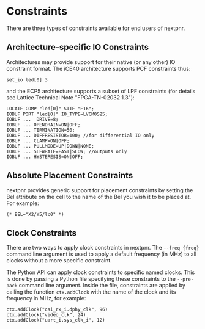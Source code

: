 # Constraints

There are three types of constraints available for end users of nextpnr.

## Architecture-specific IO Constraints

Architectures may provide support for their native (or any other) IO constraint format.
The iCE40 architecture supports PCF constraints thus:

    set_io led[0] 3

and the ECP5 architecture supports a subset of LPF constraints (for details see Lattice Technical Note "FPGA-TN-02032 1.3"):

    LOCATE COMP "led[0]" SITE "E16";
    IOBUF PORT "led[0]" IO_TYPE=LVCMOS25;
    IOBUF ...  DRIVE=8;
    IOBUF ... OPENDRAIN=ON|OFF;
    IOBUF ... TERMINATION=50;
    IOBUF ... DIFFRESISTOR=100; //for differential IO only
    IOBUF ... CLAMP=ON|OFF;
    IOBUF ... PULLMODE=UP|DOWN|NONE;
    IOBUF ... SLEWRATE=FAST|SLOW; //outputs only
    IOBUF ... HYSTERESIS=ON|OFF;

## Absolute Placement Constraints

nextpnr provides generic support for placement constraints by setting the Bel attribute on the cell to the name of
the Bel you wish it to be placed at. For example:

    (* BEL="X2/Y5/lc0" *)

## Clock Constraints

There are two ways to apply clock constraints in nextpnr. The `--freq {freq}` command line argument is used to
apply a default frequency (in MHz) to all clocks without a more specific constraint.

The Python API can apply clock constraints to specific named clocks. This is done by passing a Python file
specifying these constraints to the `--pre-pack` command line argument. Inside the file, constraints are applied by
calling the function `ctx.addClock` with the name of the clock and its frequency in MHz, for example:

    ctx.addClock("csi_rx_i.dphy_clk", 96)
    ctx.addClock("video_clk", 24)
    ctx.addClock("uart_i.sys_clk_i", 12)

